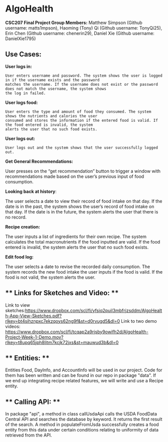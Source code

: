 # AlgoHealth
**CSC207 Final Project
Group Members:**
Matthew Simpson (Github username: matts1mpson),
Haoming (Tony) Qi (Github username: TonyQi25), 
Erin Chen (Github username: chenerin29),
Daniel Xie (Github username: DanielXie1795)

## **Use Cases:**

**User logs in:**

    User enters username and password. The system shows the user is logged in if the username exists and the password
    matches the username. If the username does not exist or the password does not match the username, the system shows
    the log in failed.

**User logs food:**

    User enters the type and amount of food they consumed. The system shows the nutrients and calories the user
    consumed and stores the information if the entered food is valid. If the food entered is invalid, the system 
    alerts the user that no such food exists.

**User logs out:**

    User logs out and the system shows that the user successfully logged out.

**Get General Recommendations:**

User presses on the “get recommendation” button to trigger a window with recommendations made based on the user’s 
previous input of food consumption.

**Looking back at history**:

The user selects a date to view their record of food intake on that day. If the date is in the past, the system shows
the user’s record of food intake on that day. If the date is in the future, the system alerts the user that there is
no record.

**Recipe creation:**

The user inputs a list of ingredients for their own recipe. The system calculates the total macronutrients if the food
inputted are valid. If the food entered is invalid, the system alerts the user that no such food exists.

**Edit food log:**

The user selects a date to revise the recorded daily consumption. The system records the new food intake the user 
inputs if the food is valid. If the food is not valid, the system alerts the user.

## ** Links for Sketches and Video: **
Link to view sketches:https://www.dropbox.com/scl/fi/yfsiq2puil3mbfrjzsddm/AlgoHealth-App-View-Sketches.pdf?rlkey=bt4sihznpxc7ekzqoys62ng9f&st=d0rvugd5&dl=0
Link to two demo videos: https://www.dropbox.com/scl/fi/tcqap2a9rjsby9owifh2d/AlgoHealth-Project-Week-1-Demo.mov?rlkey=t8upq65jph8litm7kcjk72jxs&st=mauwud3b&dl=0

## ** Entities: **

Entities Food, DayInfo, and AccountInfo will be used in our project. Code for them has been written
and can be found in our repo in package "data". If we end up integrating recipe related features, we
will write and use a Recipe entity.

## ** Calling API: **

In package "api", a method in class callUsdaApi calls the USDA FoodData Central API and searches the database by
keyword. It returns the first result of the search. A method in populateFromUsda successfully creates a food entity
from this data under certain conditions relating to uniformity of data retrieved from the API. 